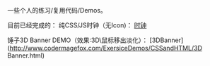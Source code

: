 一些个人的练习/复用代码/Demos。		

		
目前已经完成的：
纯CSS/JS时钟（无Icon)：
[时钟](http://www.codermagefox.com/ExersiceDemos/CSSandHTML/Clock.html)		

锤子3D Banner DEMO（效果:3D\鼠标移出淡化）：
[3DBanner](http://www.codermagefox.com/ExersiceDemos/CSSandHTML/3D Banner.html)		
